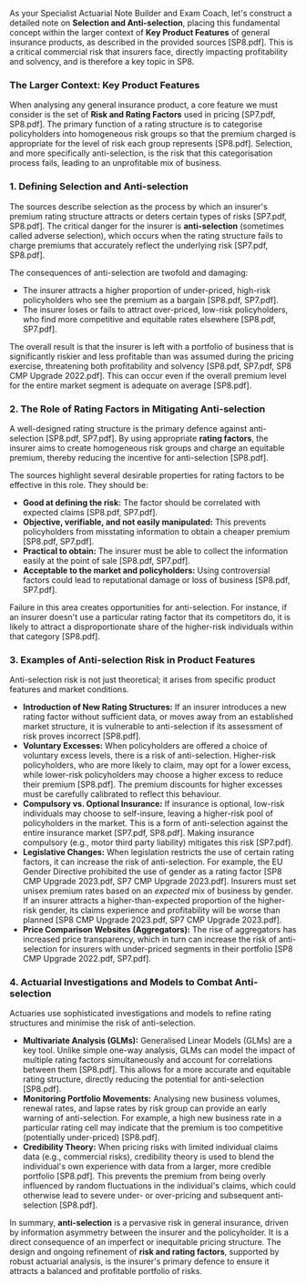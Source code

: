 As your Specialist Actuarial Note Builder and Exam Coach, let's construct a detailed note on **Selection and Anti-selection**, placing this fundamental concept within the larger context of **Key Product Features** of general insurance products, as described in the provided sources \[SP8.pdf\]. This is a critical commercial risk that insurers face, directly impacting profitability and solvency, and is therefore a key topic in SP8.

### **The Larger Context: Key Product Features**

When analysing any general insurance product, a core feature we must consider is the set of **Risk and Rating Factors** used in pricing \[SP7.pdf, SP8.pdf\]. The primary function of a rating structure is to categorise policyholders into homogeneous risk groups so that the premium charged is appropriate for the level of risk each group represents \[SP8.pdf\]. Selection, and more specifically anti-selection, is the risk that this categorisation process fails, leading to an unprofitable mix of business.

### **1\. Defining Selection and Anti-selection**

The sources describe selection as the process by which an insurer's premium rating structure attracts or deters certain types of risks \[SP7.pdf, SP8.pdf\]. The critical danger for the insurer is **anti-selection** (sometimes called adverse selection), which occurs when the rating structure fails to charge premiums that accurately reflect the underlying risk \[SP7.pdf, SP8.pdf\].

The consequences of anti-selection are twofold and damaging:

* The insurer attracts a higher proportion of under-priced, high-risk policyholders who see the premium as a bargain \[SP8.pdf, SP7.pdf\].  
* The insurer loses or fails to attract over-priced, low-risk policyholders, who find more competitive and equitable rates elsewhere \[SP8.pdf, SP7.pdf\].

The overall result is that the insurer is left with a portfolio of business that is significantly riskier and less profitable than was assumed during the pricing exercise, threatening both profitability and solvency \[SP8.pdf, SP7.pdf, SP8 CMP Upgrade 2022.pdf\]. This can occur even if the overall premium level for the entire market segment is adequate on average \[SP8.pdf\].

### **2\. The Role of Rating Factors in Mitigating Anti-selection**

A well-designed rating structure is the primary defence against anti-selection \[SP8.pdf, SP7.pdf\]. By using appropriate **rating factors**, the insurer aims to create homogeneous risk groups and charge an equitable premium, thereby reducing the incentive for anti-selection \[SP8.pdf\].

The sources highlight several desirable properties for rating factors to be effective in this role. They should be:

* **Good at defining the risk:** The factor should be correlated with expected claims \[SP8.pdf, SP7.pdf\].  
* **Objective, verifiable, and not easily manipulated:** This prevents policyholders from misstating information to obtain a cheaper premium \[SP8.pdf, SP7.pdf\].  
* **Practical to obtain:** The insurer must be able to collect the information easily at the point of sale \[SP8.pdf, SP7.pdf\].  
* **Acceptable to the market and policyholders:** Using controversial factors could lead to reputational damage or loss of business \[SP8.pdf, SP7.pdf\].

Failure in this area creates opportunities for anti-selection. For instance, if an insurer doesn't use a particular rating factor that its competitors do, it is likely to attract a disproportionate share of the higher-risk individuals within that category \[SP8.pdf\].

### **3\. Examples of Anti-selection Risk in Product Features**

Anti-selection risk is not just theoretical; it arises from specific product features and market conditions.

* **Introduction of New Rating Structures:** If an insurer introduces a new rating factor without sufficient data, or moves away from an established market structure, it is vulnerable to anti-selection if its assessment of risk proves incorrect \[SP8.pdf\].  
* **Voluntary Excesses:** When policyholders are offered a choice of voluntary excess levels, there is a risk of anti-selection. Higher-risk policyholders, who are more likely to claim, may opt for a lower excess, while lower-risk policyholders may choose a higher excess to reduce their premium \[SP8.pdf\]. The premium discounts for higher excesses must be carefully calibrated to reflect this behaviour.  
* **Compulsory vs. Optional Insurance:** If insurance is optional, low-risk individuals may choose to self-insure, leaving a higher-risk pool of policyholders in the market. This is a form of anti-selection against the entire insurance market \[SP7.pdf, SP8.pdf\]. Making insurance compulsory (e.g., motor third party liability) mitigates this risk \[SP7.pdf\].  
* **Legislative Changes:** When legislation restricts the use of certain rating factors, it can increase the risk of anti-selection. For example, the EU Gender Directive prohibited the use of gender as a rating factor \[SP8 CMP Upgrade 2023.pdf, SP7 CMP Upgrade 2023.pdf\]. Insurers must set unisex premium rates based on an *expected* mix of business by gender. If an insurer attracts a higher-than-expected proportion of the higher-risk gender, its claims experience and profitability will be worse than planned \[SP8 CMP Upgrade 2023.pdf, SP7 CMP Upgrade 2023.pdf\].  
* **Price Comparison Websites (Aggregators):** The rise of aggregators has increased price transparency, which in turn can increase the risk of anti-selection for insurers with under-priced segments in their portfolio \[SP8 CMP Upgrade 2022.pdf, SP7.pdf\].

### **4\. Actuarial Investigations and Models to Combat Anti-selection**

Actuaries use sophisticated investigations and models to refine rating structures and minimise the risk of anti-selection.

* **Multivariate Analysis (GLMs):** Generalised Linear Models (GLMs) are a key tool. Unlike simple one-way analysis, GLMs can model the impact of multiple rating factors simultaneously and account for correlations between them \[SP8.pdf\]. This allows for a more accurate and equitable rating structure, directly reducing the potential for anti-selection \[SP8.pdf\].  
* **Monitoring Portfolio Movements:** Analysing new business volumes, renewal rates, and lapse rates by risk group can provide an early warning of anti-selection. For example, a high new business rate in a particular rating cell may indicate that the premium is too competitive (potentially under-priced) \[SP8.pdf\].  
* **Credibility Theory:** When pricing risks with limited individual claims data (e.g., commercial risks), credibility theory is used to blend the individual's own experience with data from a larger, more credible portfolio \[SP8.pdf\]. This prevents the premium from being overly influenced by random fluctuations in the individual's claims, which could otherwise lead to severe under- or over-pricing and subsequent anti-selection \[SP8.pdf\].

In summary, **anti-selection** is a pervasive risk in general insurance, driven by information asymmetry between the insurer and the policyholder. It is a direct consequence of an imperfect or inequitable pricing structure. The design and ongoing refinement of **risk and rating factors**, supported by robust actuarial analysis, is the insurer's primary defence to ensure it attracts a balanced and profitable portfolio of risks.

